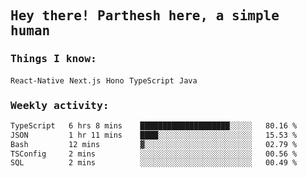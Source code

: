 <samp>
    <h2>Hey there! Parthesh here, a simple human</h2>
    <h3>Things I know: </h3>
    <code>React-Native</code> <code>Next.js</code> <code>Hono</code> <code>TypeScript</code> <code>Java</code>
    <h3>Weekly activity:</h3>
<!--START_SECTION:waka-->

```txt
TypeScript   6 hrs 8 mins    ████████████████████░░░░░   80.16 %
JSON         1 hr 11 mins    ████░░░░░░░░░░░░░░░░░░░░░   15.53 %
Bash         12 mins         ▓░░░░░░░░░░░░░░░░░░░░░░░░   02.79 %
TSConfig     2 mins          ░░░░░░░░░░░░░░░░░░░░░░░░░   00.56 %
SQL          2 mins          ░░░░░░░░░░░░░░░░░░░░░░░░░   00.49 %
```

<!--END_SECTION:waka-->
</samp>
